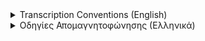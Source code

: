 <div class="conventions-container">
  <!-- English Version -->
  <details class="convention-details">
    <summary class="convention-summary">Transcription Conventions (English)</summary>
    <div class="convention-content">
      <table class="table-conventions">
        <thead>
          <tr>
            <th colspan="2">Convention</th>
            <th>Examples</th>
          </tr>
        </thead>
        <tbody>
          <tr>
            <td>General Guidelines</td>
            <td>Transcripts are searched for specific and complete keywords. Focus on transcribing the substance of the conversation rather than speech inflections such as 'um' or partial words.</td>
            <td></td>
          </tr>
          <tr>
            <td>Filled Pauses &amp; Hesitations</td>
            <td>Omit adding</td>
            <td>“ah”, “eh”, “um”</td>
          </tr>
          <tr>
            <td>Noise</td>
            <td>Transcribe in brackets; use descriptive language</td>
            <td>[Intro music], “And then we [door slam]”, “So cold! [Brrrrr]”</td>
          </tr>
          <tr>
            <td>Hard-to-understand</td>
            <td>For speech that is difficult or impossible to understand, use brackets before and after</td>
            <td>“And she told me that [inaudible] should just leave?”</td>
          </tr>
          <tr>
            <td>Names</td>
            <td>For names that are difficult to transcribe, use quotation marks before and after</td>
            <td>"Christina ?Mimis?"</td>
          </tr>
          <tr>
            <td>Partial words</td>
            <td>If someone stops speaking in the middle of a word, transcribe the completed word</td>
            <td>“Tes- Testing”, “Absolu- Absolutely”</td>
          </tr>
          <tr>
            <td>Removing all text from a line</td>
            <td>The transcript may have lines during which there is no audible speech. Remove any existing text from the line, and replace it with a note enclosed in square brackets</td>
            <td>"[silence]" or "[no speech]" or "[inaudible]"</td>
          </tr>
        </tbody>
      </table>
    </div>
  </details>

  <!-- Greek Version -->
  <details class="convention-details">
    <summary class="convention-summary">Οδηγίες Απομαγνητοφώνησης (Ελληνικά)</summary>
    <div class="convention-content">
      <table class="table-conventions">
        <thead>
          <tr>
            <th colspan="2">Οδηγία</th>
            <th>Παραδείγματα</th>
          </tr>
        </thead>
        <tbody>
          <tr>
            <td>Γενικές Οδηγίες</td>
            <td>Οι απομαγνητοφωνήσεις αναζητούνται για συγκεκριμένες και πλήρεις λέξεις-κλειδιά. Επικεντρωθείτε στην απομαγνητοφώνηση της ουσίας της συνομιλίας αντί για επιφωνήματα όπως 'εμ' ή μισές λέξεις.</td>
            <td></td>
          </tr>
          <tr>
            <td>Παύσεις &amp; Δισταγμοί</td>
            <td>Παραλείψτε την προσθήκη</td>
            <td>«αα», «εε», «μμμ»</td>
          </tr>
          <tr>
            <td>Θόρυβος</td>
            <td>Απομαγνητοφωνήστε σε αγκύλες. χρησιμοποιήστε περιγραφική γλώσσα</td>
            <td>[Μουσική εισαγωγής], «Και τότε εμείς [η πόρτα κλείνει]», «Τι κρύο! [Μπρρρρ]»</td>
          </tr>
          <tr>
            <td>Δύσκολο στην κατανόηση</td>
            <td>Για ομιλία που είναι δύσκολο ή αδύνατο να κατανοηθεί, χρησιμοποιήστε αγκύλες πριν και μετά</td>
            <td>«Και μου είπε ότι [ακατανόητο] πρέπει απλώς να φύγει;»</td>
          </tr>
          <tr>
            <td>Ονόματα</td>
            <td>Για ονόματα που είναι δύσκολο να απομαγνητοφωνηθούν, χρησιμοποιήστε εισαγωγικά πριν και μετά</td>
            <td>"Χριστίνα ;Μιμής;"</td>
          </tr>
          <tr>
            <td>Μισές λέξεις</td>
            <td>Αν κάποιος σταματήσει να μιλάει στη μέση μιας λέξης, απομαγνητοφωνήστε την ολοκληρωμένη λέξη</td>
            <td>«Δοκι- Δοκιμάζοντας», «Απολύ- Απολύτως»</td>
          </tr>
          <tr>
            <td>Αφαίρεση όλου του κειμένου από μια γραμμή</td>
            <td>Η απομαγνητοφώνηση μπορεί να έχει γραμμές χωρίς ακουστή ομιλία. Αφαιρέστε οποιοδήποτε υπάρχον κείμενο από τη γραμμή και αντικαταστήστε το με μια σημείωση σε αγκύλες</td>
            <td>"[σιωπή]" ή "[καμία ομιλία]" ή "[ακατανόητο]"</td>
          </tr>
        </tbody>
      </table>
    </div>
  </details>
</div>